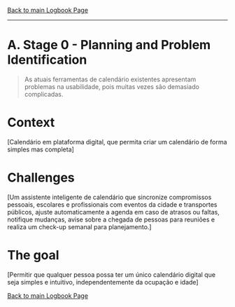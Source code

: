 [Back to main Logbook Page](../hci_logbook.md)

---


# A. Stage 0 - Planning and Problem Identification
>	As atuais ferramentas de calendário existentes apresentam problemas na usabilidade, pois muitas vezes são demasiado complicadas.

# Context
[Calendário em plataforma digital, que permita criar um calendário de forma simples mas completa]

# Challenges
[Um assistente inteligente de calendário que sincronize compromissos pessoais, escolares e profissionais com eventos da cidade e transportes públicos, ajuste automaticamente a agenda em caso de atrasos ou faltas, notifique mudanças, avise sobre a chegada de pessoas para reuniões e realiza um check-up semanal para planejamento.]

# The goal
[Permitir que qualquer pessoa possa ter um único calendário digital que seja simples e intuitivo, independentemente da ocupação e idade]


[Back to main Logbook Page](hci_logbook.md)